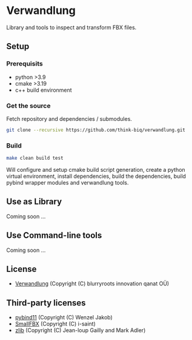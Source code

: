 # Verwandlung

Library and tools to inspect and transform FBX files.

## Setup

### Prerequisits

* python >3.9
* cmake >3.19
* c++ build environment

### Get the source

Fetch repository and dependencies / submodules.
```bash
git clone --recursive https://github.com/think-biq/verwandlung.git
```

### Build

```bash
make clean build test
```

Will configure and setup cmake build script generation, create a python virtual environment, install dependencies, build the dependencies, build pybind wrapper modules and verwandlung tools.

## Use as Library

Coming soon ...

## Use Command-line tools

Coming soon ...

## License

* [Verwandlung](license.md) (Copyright (C) blurryroots innovation qanat OÜ)

## Third-party licenses

* [pybind11](dep/pybind11/LICENSE) (Copyright (C) Wenzel Jakob)
* [SmallFBX](dep/SmallFBX/LICENSE.txt) (Copyright (C) i-saint)
* [zlib](dep/zlib/README) (Copyright (C) Jean-loup Gailly and Mark Adler)
